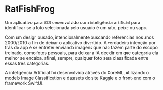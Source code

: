 
# RatFishFrog

Um aplicativo para iOS desenvolvido com inteligência artificial para identificar se a foto selecionada pelo usuário é um rato, peixe ou sapo.

Com um design ousado, intencionalmente buscando referencias nos anos 2000/2010 a fim de deixar o aplicativo divertido. A verdadeira intenção por trás do app é se entreter enviando imagens que não fazem parte do escopo treinado, como fotos pessoais, para deixar a IA decidir em que categoria ela melhor se encaixa. afinal, sempre, qualquer foto sera classificada entre essas tres categorias.

A inteligência Artificial foi desenvolvida através do CoreML, utilizando o modelo Image Classification e datasets do site Kaggle e o front-end com o framework SwiftUI.
